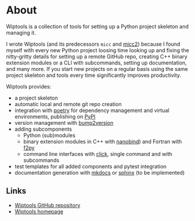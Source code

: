 # About

Wiptools is a collection of tools for setting up a Python project skeleton and 
managing it. 

I wrote Wiptools (and its predecessors `micc` and 
[micc2](https://github.com/etijskens/et-micc2)) because I found myself with every new
Python project loosing time looking up and fixing the nitty-gritty details for setting
up a remote GitHub repo, creating C++ binary extension modules or a CLI with subcommands, 
setting up documentation, and many more. If you start new projects on a regular basis 
using the same project skeleton and tools every time significantly improves productivity.    

Wiptools provides:

- a project skeleton
- automatic local and remote git repo creation
- integration with [poetry](https://python-poetry.org/) for dependency management 
  and virtual environments, publishing on [PyPI](https://pypi.org)
- version management with [bump2version](https://github.com/c4urself/bump2version)
- adding subcomponents 
    - Python (sub)modules
    - binary extension modules in C++ with [nanobind](https://nanobind.readthedocs.io/en/latest/))
      and Fortran with [f2py](https://numpy.org/doc/stable/f2py/)
    - command line interfaces with [click](https://click.palletsprojects.com/en/), 
      single command and with subcommands
- test templates for all added components and pytest integration
- documentation generation with [mkdocs](https://www.mkdocs.org) or 
  [sphinx](https://www.sphinx-doc.org/en/master/) (to be implemented)

## Links

 - [Wiptools GitHub repository](https://github.com/etijskens/wiptools)
 - [Wiptools homepage](https://etijskens.github.io/wiptools)
